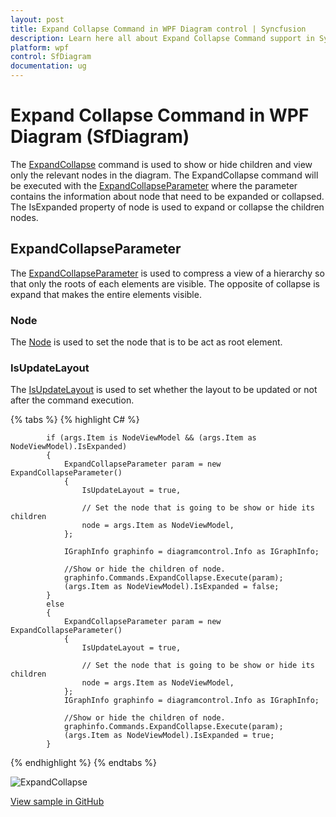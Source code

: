 ```yaml
---
layout: post
title: Expand Collapse Command in WPF Diagram control | Syncfusion
description: Learn here all about Expand Collapse Command support in Syncfusion WPF Diagram (SfDiagram) control and more.
platform: wpf
control: SfDiagram
documentation: ug
---
```


# Expand Collapse Command in WPF Diagram (SfDiagram)

The [ExpandCollapse](https://help.syncfusion.com/cr/wpf/Syncfusion.UI.Xaml.Diagram.IDiagramCommands.html#Syncfusion_UI_Xaml_Diagram_IDiagramCommands_ExpandCollapse) command is used to show or hide children and view only the relevant nodes in the diagram. The ExpandCollapse command will be executed with the [ExpandCollapseParameter](https://help.syncfusion.com/cr/wpf/Syncfusion.UI.Xaml.Diagram.ExpandCollapseParameter.html) where the parameter contains the information about node that need to be expanded or collapsed. The IsExpanded property of node is used to expand or collapse the children nodes. 

## ExpandCollapseParameter 

The [ExpandCollapseParameter](https://help.syncfusion.com/cr/wpf/Syncfusion.UI.Xaml.Diagram.ExpandCollapseParameter.html) is used to compress a view of a hierarchy so that only the roots of each elements are visible. The opposite of collapse is expand that makes the entire elements visible.

### Node

The [Node](https://help.syncfusion.com/cr/wpf/Syncfusion.UI.Xaml.Diagram.ExpandCollapseParameter.html#Syncfusion_UI_Xaml_Diagram_ExpandCollapseParameter_node) is used to set the node that is to be act as root element.

### IsUpdateLayout

The [IsUpdateLayout](https://help.syncfusion.com/cr/wpf/Syncfusion.UI.Xaml.Diagram.ExpandCollapseParameter.html#Syncfusion_UI_Xaml_Diagram_ExpandCollapseParameter_IsUpdateLayout) is used to set whether the layout to be updated or not after the command execution.

{% tabs %}
{% highlight C# %}

            if (args.Item is NodeViewModel && (args.Item as NodeViewModel).IsExpanded)
            {
                ExpandCollapseParameter param = new ExpandCollapseParameter()
                {
                    IsUpdateLayout = true,

                    // Set the node that is going to be show or hide its children
                    node = args.Item as NodeViewModel,
                };

                IGraphInfo graphinfo = diagramcontrol.Info as IGraphInfo;

                //Show or hide the children of node.
                graphinfo.Commands.ExpandCollapse.Execute(param);
                (args.Item as NodeViewModel).IsExpanded = false;
            }
            else
            {
                ExpandCollapseParameter param = new ExpandCollapseParameter()
                {
                    IsUpdateLayout = true,

                    // Set the node that is going to be show or hide its children
                    node = args.Item as NodeViewModel,
                };
                IGraphInfo graphinfo = diagramcontrol.Info as IGraphInfo;

                //Show or hide the children of node.
                graphinfo.Commands.ExpandCollapse.Execute(param);
                (args.Item as NodeViewModel).IsExpanded = true;
            }

{% endhighlight %}
{% endtabs %}


![ExpandCollapse](Commands_Images/Commands_img21.gif)


[View sample in GitHub](https://github.com/SyncfusionExamples/WPF-Diagram-Examples/tree/master/Samples/Commands/Expand%20and%20Collapse%20command)

